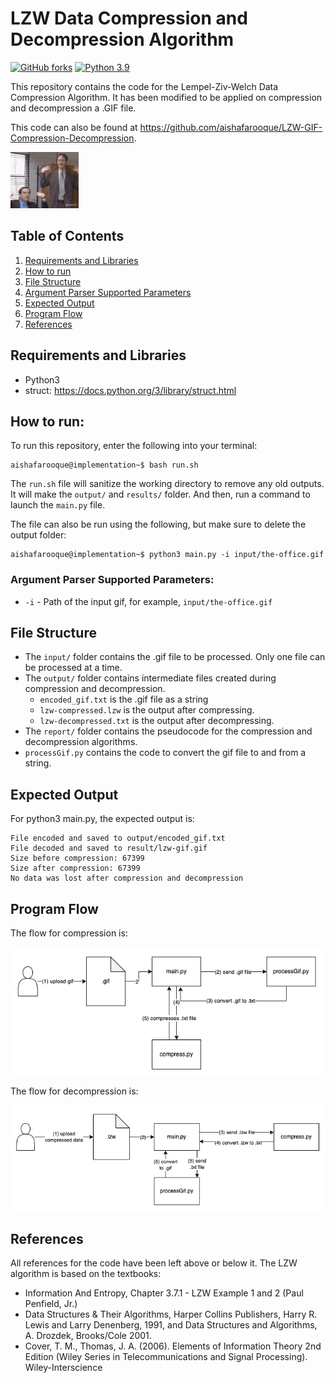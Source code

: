 # LZW Data Compression and Decompression Algorithm

[![GitHub forks](https://img.shields.io/github/forks/Naereen/StrapDown.js.svg?style=social&label=Repository&maxAge=2592000)](https://github.com/aishafarooque/LZW-GIF-Compression-Decompression)
[![Python 3.9](https://img.shields.io/badge/python-3.9-blue.svg)](https://www.python.org/downloads/release/python-360/)

This repository contains the code for the Lempel-Ziv-Welch Data Compression Algorithm. It has been modified to be applied on compression and decompression a .GIF file.

This code can also be found at https://github.com/aishafarooque/LZW-GIF-Compression-Decompression.

![](input/the-office.gif)


## Table of Contents
1. [Requirements and Libraries](#requirements)
2. [How to run](#howtorun)
3. [File Structure](#filestructure)
4. [Argument Parser Supported Parameters](#argparser)
5. [Expected Output](#expected)
6. [Program Flow](#flow)
7. [References](#references)

## Requirements and Libraries<a name="requirements"></a>
- Python3
- struct: https://docs.python.org/3/library/struct.html

## How to run:<a name="howtorun"></a>

To run this repository, enter the following into your terminal:
```console
aishafarooque@implementation~$ bash run.sh
```
The `run.sh` file will sanitize the working directory to remove any old outputs. It will make the `output/` and `results/` folder. And then, run a command to launch the `main.py` file.

The file can also be run using the following, but make sure to delete the output folder:
```console
aishafarooque@implementation~$ python3 main.py -i input/the-office.gif
```

### Argument Parser Supported Parameters:<a name="argparser"></a>
- `-i` - Path of the input gif, for example, `input/the-office.gif`

## File Structure<a name="filestructure"></a>

- The `input/` folder contains the .gif file to be processed. Only one file can be processed at a time.
- The `output/` folder contains intermediate files created during compression and decompression.
    - `encoded_gif.txt` is the .gif file as a string
    - `lzw-compressed.lzw` is the output after compressing.
    - `lzw-decompressed.txt` is the output after decompressing.
- The `report/` folder contains the pseudocode for the compression and decompression algorithms.
- `processGif.py` contains the code to convert the gif file to and from a string.

## Expected Output<a name="expected"></a>
For python3 main.py, the expected output is:
```
File encoded and saved to output/encoded_gif.txt
File decoded and saved to result/lzw-gif.gif
Size before compression: 67399
Size after compression: 67399
No data was lost after compression and decompression
```

## Program Flow<a name="flow"></a>
The flow for compression is:

![Compression](assets/compression.png)

The flow for decompression is:

![Decompression](assets/decompression.png)

## References<a name="references"></a>
All references for the code have been left above or below it. The LZW algorithm is based on the textbooks:
- Information And Entropy, Chapter 3.7.1 - LZW Example 1 and 2 (Paul Penfield, Jr.)
- Data Structures & Their Algorithms, Harper Collins Publishers, Harry R. Lewis and Larry Denenberg, 1991, and Data Structures and Algorithms, A. Drozdek, Brooks/Cole 2001.
- Cover, T. M., Thomas, J. A. (2006). Elements of Information Theory 2nd Edition (Wiley Series in Telecommunications and Signal Processing). Wiley-Interscience
